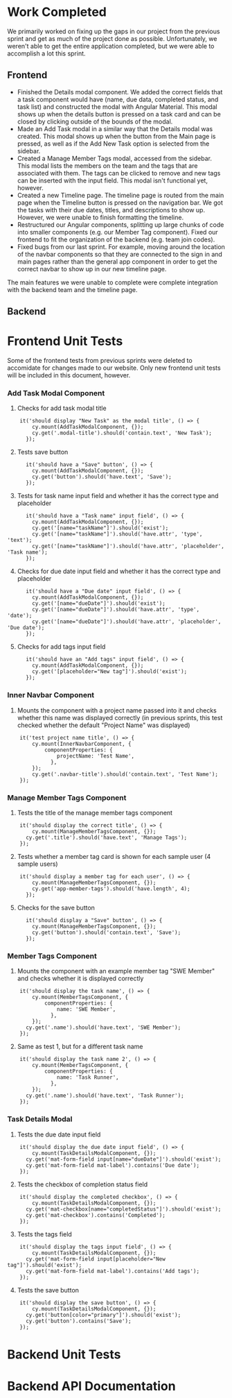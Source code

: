 # Work Completed
We primarily worked on fixing up the gaps in our project from the previous sprint and get as much of the project done as possible. Unfortunately, we weren't able to get the entire application completed, but we were able to accomplish a lot this sprint.

## Frontend
- Finished the Details modal component. We added the correct fields that a task component would have (name, due data, completed status, and task list) and constructed the modal with Angular Material. This modal shows up when the details button is pressed on a task card and can be closed by clicking outside of the bounds of the modal.
- Made an Add Task modal in a similar way that the Details modal was created. This modal shows up when the button from the Main page is pressed, as well as if the Add New Task option is selected from the sidebar.
- Created a Manage Member Tags modal, accessed from the sidebar. This modal lists the members on the team and the tags that are associated with them. The tags can be clicked to remove and new tags can be inserted with the input field. This modal isn't functional yet, however.
- Created a new Timeline page. The timeline page is routed from the main page when the Timeline button is pressed on the navigation bar. We got the tasks with their due dates, titles, and descriptions to show up. However, we were unable to finish formatting the timeline.
- Restructured our Angular components, splitting up large chunks of code into smaller components (e.g. our Member Tag component). Fixed our frontend to fit the organization of the backend (e.g. team join codes).
- Fixed bugs from our last sprint. For example, moving around the location of the navbar components so that they are connected to the sign in and main pages rather than the general app component in order to get the correct navbar to show up in our new timeline page.

The main features we were unable to complete were complete integration with the backend team and the timeline page.

## Backend

# Frontend Unit Tests
Some of the frontend tests from previous sprints were deleted to accomidate for changes made to our website. Only new frontend unit tests will be included in this document, however.

### Add Task Modal Component
1. Checks for add task modal title
```
    it('should display "New Task" as the modal title', () => {
        cy.mount(AddTaskModalComponent, {});
        cy.get('.modal-title').should('contain.text', 'New Task');
      });
```
2. Tests save button
```
      it('should have a "Save" button', () => {
        cy.mount(AddTaskModalComponent, {});
        cy.get('button').should('have.text', 'Save');
      });
```
3. Tests for task name input field and whether it has the correct type and placeholder
```
      it('should have a "Task name" input field', () => {
        cy.mount(AddTaskModalComponent, {});
        cy.get('[name="taskName"]').should('exist');
        cy.get('[name="taskName"]').should('have.attr', 'type', 'text');
        cy.get('[name="taskName"]').should('have.attr', 'placeholder', 'Task name');
      });
```
4. Checks for due date input field and whether it has the correct type and placeholder
```
      it('should have a "Due date" input field', () => {
        cy.mount(AddTaskModalComponent, {});
        cy.get('[name="dueDate"]').should('exist');
        cy.get('[name="dueDate"]').should('have.attr', 'type', 'date');
        cy.get('[name="dueDate"]').should('have.attr', 'placeholder', 'Due date');
      });
```
5. Checks for add tags input field
```
      it('should have an "Add tags" input field', () => {
        cy.mount(AddTaskModalComponent, {});
        cy.get('[placeholder="New tag"]').should('exist');
      });
```

### Inner Navbar Component
1. Mounts the component with a project name passed into it and checks whether this name was displayed correctly
(in previous sprints, this test checked whether the default "Project Name" was displayed)
```
    it('test project name title', () => {
        cy.mount(InnerNavbarComponent, {
            componentProperties: {
                projectName: 'Test Name',
              },
        });
        cy.get('.navbar-title').should('contain.text', 'Test Name');
    });
```

### Manage Member Tags Component
1. Tests the title of the manage member tags component
```
    it('should display the correct title', () => {
        cy.mount(ManageMemberTagsComponent, {});
      cy.get('.title').should('have.text', 'Manage Tags');
    });
```
2. Tests whether a member tag card is shown for each sample user (4 sample users)
```
    it('should display a member tag for each user', () => {
        cy.mount(ManageMemberTagsComponent, {});
        cy.get('app-member-tags').should('have.length', 4);
      });
```
5. Checks for the save button
```
      it('should display a "Save" button', () => {
        cy.mount(ManageMemberTagsComponent, {});
        cy.get('button').should('contain.text', 'Save');
      });
```

### Member Tags Component
1. Mounts the component with an example member tag "SWE Member" and checks whether it is displayed correctly
```
    it('should display the task name', () => {
        cy.mount(MemberTagsComponent, {
            componentProperties: {
                name: 'SWE Member',
              },
        });
      cy.get('.name').should('have.text', 'SWE Member');
    });
```
2. Same as test 1, but for a different task name
```
    it('should display the task name 2', () => {
        cy.mount(MemberTagsComponent, {
            componentProperties: {
                name: 'Task Runner',
              },
        });
      cy.get('.name').should('have.text', 'Task Runner');
    });
```
### Task Details Modal
1. Tests the due date input field
```
    it('should display the due date input field', () => {
        cy.mount(TaskDetailsModalComponent, {});
      cy.get('mat-form-field input[name="dueDate"]').should('exist');
      cy.get('mat-form-field mat-label').contains('Due date');
    });
```
2. Tests the checkbox of completion status field
```
    it('should display the completed checkbox', () => {
        cy.mount(TaskDetailsModalComponent, {});
      cy.get('mat-checkbox[name="completedStatus"]').should('exist');
      cy.get('mat-checkbox').contains('Completed');
    });
```
3. Tests the tags field
```
    it('should display the tags input field', () => {
        cy.mount(TaskDetailsModalComponent, {});
      cy.get('mat-form-field input[placeholder="New tag"]').should('exist');
      cy.get('mat-form-field mat-label').contains('Add tags');
    });
```
4. Tests the save button
```
    it('should display the save button', () => {
        cy.mount(TaskDetailsModalComponent, {});
      cy.get('button[color="primary"]').should('exist');
      cy.get('button').contains('Save');
    });
```
# Backend Unit Tests

# Backend API Documentation
